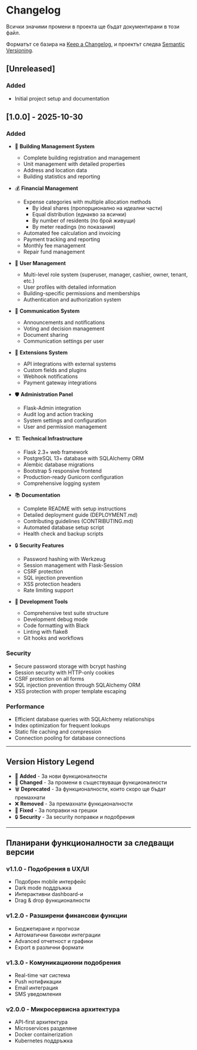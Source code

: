 # Changelog

Всички значими промени в проекта ще бъдат документирани в този файл.

Форматът се базира на [Keep a Changelog](https://keepachangelog.com/en/1.0.0/),
и проектът следва [Semantic Versioning](https://semver.org/spec/v2.0.0.html).

## [Unreleased]

### Added
- Initial project setup and documentation

## [1.0.0] - 2025-10-30

### Added
- 🏢 **Building Management System**
  - Complete building registration and management
  - Unit management with detailed properties
  - Address and location data
  - Building statistics and reporting

- 💰 **Financial Management**
  - Expense categories with multiple allocation methods
    - By ideal shares (пропорционално на идеални части)
    - Equal distribution (еднакво за всички)
    - By number of residents (по брой живущи)
    - By meter readings (по показания)
  - Automated fee calculation and invoicing
  - Payment tracking and reporting
  - Monthly fee management
  - Repair fund management

- 👥 **User Management**
  - Multi-level role system (superuser, manager, cashier, owner, tenant, etc.)
  - User profiles with detailed information
  - Building-specific permissions and memberships
  - Authentication and authorization system

- 📢 **Communication System**
  - Announcements and notifications
  - Voting and decision management
  - Document sharing
  - Communication settings per user

- 🔧 **Extensions System**
  - API integrations with external systems
  - Custom fields and plugins
  - Webhook notifications
  - Payment gateway integrations

- 🛡️ **Administration Panel**
  - Flask-Admin integration
  - Audit log and action tracking
  - System settings and configuration
  - User and permission management

- 🏗️ **Technical Infrastructure**
  - Flask 2.3+ web framework
  - PostgreSQL 13+ database with SQLAlchemy ORM
  - Alembic database migrations
  - Bootstrap 5 responsive frontend
  - Production-ready Gunicorn configuration
  - Comprehensive logging system

- 📚 **Documentation**
  - Complete README with setup instructions
  - Detailed deployment guide (DEPLOYMENT.md)
  - Contributing guidelines (CONTRIBUTING.md)
  - Automated database setup script
  - Health check and backup scripts

- 🔒 **Security Features**
  - Password hashing with Werkzeug
  - Session management with Flask-Session
  - CSRF protection
  - SQL injection prevention
  - XSS protection headers
  - Rate limiting support

- 🧪 **Development Tools**
  - Comprehensive test suite structure
  - Development debug mode
  - Code formatting with Black
  - Linting with flake8
  - Git hooks and workflows

### Security
- Secure password storage with bcrypt hashing
- Session security with HTTP-only cookies
- CSRF protection on all forms
- SQL injection prevention through SQLAlchemy ORM
- XSS protection with proper template escaping

### Performance
- Efficient database queries with SQLAlchemy relationships
- Index optimization for frequent lookups
- Static file caching and compression
- Connection pooling for database connections

---

## Version History Legend

- 🚀 **Added** - За нови функционалности
- 🔧 **Changed** - За промени в съществуващи функционалности  
- 🗑️ **Deprecated** - За функционалности, които скоро ще бъдат премахнати
- ❌ **Removed** - За премахнати функционалности
- 🐛 **Fixed** - За поправки на грешки
- 🔒 **Security** - За security поправки и подобрения

---

## Планирани функционалности за следващи версии

### v1.1.0 - Подобрения в UX/UI
- Подобрен mobile интерфейс
- Dark mode поддръжка  
- Интерактивни dashboard-и
- Drag & drop функционалности

### v1.2.0 - Разширени финансови функции
- Бюджетиране и прогнози
- Автоматични банкови интеграции
- Advanced отчетност и графики
- Export в различни формати

### v1.3.0 - Комуникационни подобрения
- Real-time чат система
- Push нотификации
- Email интеграция
- SMS уведомления

### v2.0.0 - Микросервисна архитектура
- API-first архитектура
- Microservices разделяне
- Docker containerization
- Kubernetes поддръжка